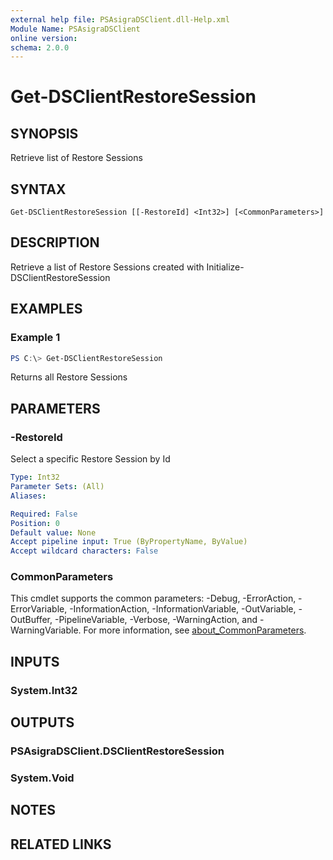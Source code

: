 ```yaml
---
external help file: PSAsigraDSClient.dll-Help.xml
Module Name: PSAsigraDSClient
online version:
schema: 2.0.0
---
```


# Get-DSClientRestoreSession

## SYNOPSIS
Retrieve list of Restore Sessions

## SYNTAX

```
Get-DSClientRestoreSession [[-RestoreId] <Int32>] [<CommonParameters>]
```

## DESCRIPTION
Retrieve a list of Restore Sessions created with Initialize-DSClientRestoreSession

## EXAMPLES

### Example 1
```powershell
PS C:\> Get-DSClientRestoreSession
```

Returns all Restore Sessions

## PARAMETERS

### -RestoreId
Select a specific Restore Session by Id

```yaml
Type: Int32
Parameter Sets: (All)
Aliases:

Required: False
Position: 0
Default value: None
Accept pipeline input: True (ByPropertyName, ByValue)
Accept wildcard characters: False
```

### CommonParameters
This cmdlet supports the common parameters: -Debug, -ErrorAction, -ErrorVariable, -InformationAction, -InformationVariable, -OutVariable, -OutBuffer, -PipelineVariable, -Verbose, -WarningAction, and -WarningVariable. For more information, see [about_CommonParameters](http://go.microsoft.com/fwlink/?LinkID=113216).

## INPUTS

### System.Int32

## OUTPUTS

### PSAsigraDSClient.DSClientRestoreSession

### System.Void

## NOTES

## RELATED LINKS
